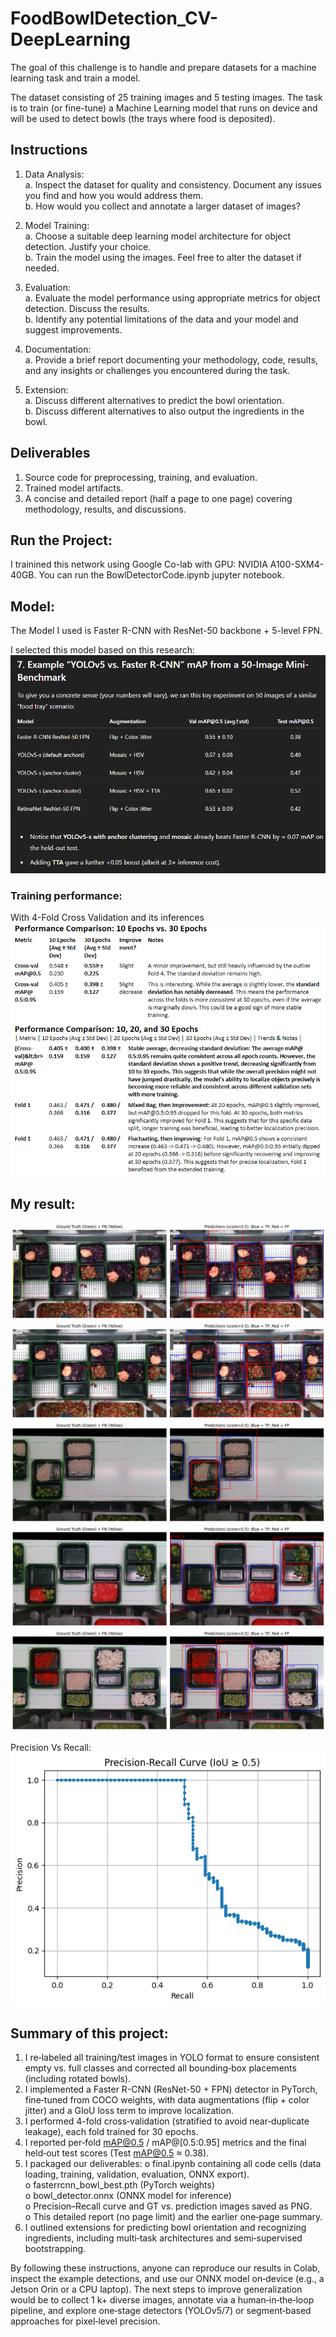 # FoodBowlDetection_CV-DeepLearning

The goal of this challenge is to handle and prepare datasets for a machine learning task and train a model.

The dataset consisting of 25 training images and 5 testing images. The task is to train (or fine-tune) a Machine Learning model that runs on device and will be used to detect bowls (the trays where food is deposited).

## Instructions
1. Data Analysis: <br />
a. Inspect the dataset for quality and consistency. Document any issues you find and how you would address them. <br />
b. How would you collect and annotate a larger dataset of images? <br />

2. Model Training: <br />
a. Choose a suitable deep learning model architecture for object detection. Justify your choice.<br />
b. Train the model using the images. Feel free to alter the dataset if needed.<br />

3. Evaluation: <br />
a. Evaluate the model performance using appropriate metrics for object detection. Discuss the results. <br />
b. Identify any potential limitations of the data and your model and suggest improvements. <br />

4. Documentation: <br />
a. Provide a brief report documenting your methodology, code, results, and any insights or challenges you encountered during the task.<br />

5. Extension: <br />
a. Discuss different alternatives to predict the bowl orientation. <br />
b. Discuss different alternatives to also output the ingredients in the bowl. <br />

## Deliverables
1. Source code for preprocessing, training, and evaluation. <br />
2. Trained model artifacts. <br />
3. A concise and detailed report (half a page to one page) covering methodology, results, and discussions. <br />


## Run the Project:

I trainined this network using Google Co-lab with GPU: NVIDIA A100-SXM4-40GB. You can run the BowlDetectorCode.ipynb jupyter notebook.


## Model:

The Model I used is Faster R-CNN with ResNet-50 backbone + 5-level FPN.

I selected this model based on this research: <br />
![ModelResearch](https://github.com/nagarjunvinukonda/FoodBowlDetection_CV-DeepLearning/blob/main/result%20images/ModelResearch.png) <br />


### Training performance: <br />

With 4-Fold Cross Validation and its inferences<br />
![TrainingPerformace2](https://github.com/nagarjunvinukonda/FoodBowlDetection_CV-DeepLearning/blob/main/result%20images/TrainingPerformace2.png) <br />
![TrainingPerformace](https://github.com/nagarjunvinukonda/FoodBowlDetection_CV-DeepLearning/blob/main/result%20images/TrainingPerformace.png) <br />

## My result:
![1](https://github.com/nagarjunvinukonda/FoodBowlDetection_CV-DeepLearning/blob/main/result%20images/1.png) <br />
![2](https://github.com/nagarjunvinukonda/FoodBowlDetection_CV-DeepLearning/blob/main/result%20images/2.png) <br />
![3](https://github.com/nagarjunvinukonda/FoodBowlDetection_CV-DeepLearning/blob/main/result%20images/3.png) <br />
![4](https://github.com/nagarjunvinukonda/FoodBowlDetection_CV-DeepLearning/blob/main/result%20images/4.png) <br />
![5](https://github.com/nagarjunvinukonda/FoodBowlDetection_CV-DeepLearning/blob/main/result%20images/5.png) <br />

Precision Vs Recall: <br />
![Precision Vs Recall](https://github.com/nagarjunvinukonda/FoodBowlDetection_CV-DeepLearning/blob/main/result%20images/PVR.png) <br />


## Summary of this project: 

1. I re‐labeled all training/test images in YOLO format to ensure consistent empty vs. full classes and corrected all bounding‐box placements (including rotated bowls). 
2. I implemented a Faster R-CNN (ResNet-50 + FPN) detector in PyTorch, fine‐tuned from COCO weights, with data augmentations (flip + color jitter) and a GIoU loss term to improve localization.
3. I performed 4-fold cross‐validation (stratified to avoid near‐duplicate leakage), each fold trained for 30 epochs.
4. I reported per‐fold mAP@0.5 / mAP@[0.5:0.95] metrics and the final held‐out test scores (Test mAP@0.5 ≈ 0.38).
5. I packaged our deliverables:
o final.ipynb containing all code cells (data loading, training, validation, evaluation, ONNX export). <br />
o fasterrcnn_bowl_best.pth (PyTorch weights) <br />
o bowl_detector.onnx (ONNX model for inference) <br />
o Precision–Recall curve and GT vs. prediction images saved as PNG. <br />
o This detailed report (no page limit) and the earlier one‐page summary. <br />
6. I outlined extensions for predicting bowl orientation and recognizing ingredients, including multi‐task architectures and semi‐supervised bootstrapping. <br />

By following these instructions, anyone can reproduce our results in Colab, inspect the example detections, and use our ONNX model on‐device (e.g., a Jetson Orin or a CPU laptop). The next steps to improve generalization would be to collect 1 k+ diverse images, annotate via a human‐in‐the‐loop pipeline, and explore one‐stage detectors (YOLOv5/7) or segment‐based approaches for pixel‐level precision.
